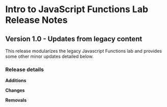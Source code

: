 <h1>
  <span class="headline">Intro to JavaScript Functions Lab</span>
  <span class="subhead">Release Notes</span>
</h1>

## Version 1.0 - Updates from legacy content

This release modularizes the legacy Javascript Functions lab and provides some other minor updates detailed below.

### Release details

**Additions**



**Changes**



**Removals**


